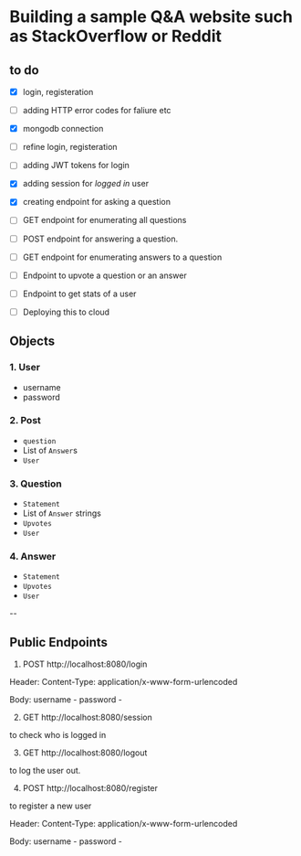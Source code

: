 # Building a sample  Q&A website such as StackOverflow or Reddit

## to do

* [X] login, registeration 
* [ ] adding HTTP error codes for faliure etc
* [X] mongodb connection
* [ ] refine login, registeration
* [ ] adding JWT tokens for login
* [X] adding session for _logged in_ user
* [X] creating endpoint for asking a question
* [ ] GET endpoint for enumerating all questions
* [ ] POST endpoint for answering a question.
* [ ] GET endpoint for enumerating answers to a question 
* [ ] Endpoint to upvote a question or an answer
* [ ] Endpoint to get stats of a user
* [ ] Deploying this to cloud



## Objects

### 1. User
- username
- password

### 2. Post 
- ```question```
- List of ```Answer```s
- ```User```

### 3. Question
- ```Statement```
- List of ```Answer``` strings 
- ```Upvotes```
- ```User```

### 4. Answer
- ```Statement```
- ```Upvotes```
- ```User```

--

## Public Endpoints
1. POST http://localhost:8080/login

Header:
Content-Type: application/x-www-form-urlencoded

Body:
username - <username>
password - <password>

2. GET http://localhost:8080/session

to check who is logged in 

3. GET http://localhost:8080/logout

to log the user out.

4. POST http://localhost:8080/register

to register a new user

Header:
Content-Type: application/x-www-form-urlencoded

Body:
username - <username>
password - <password>
